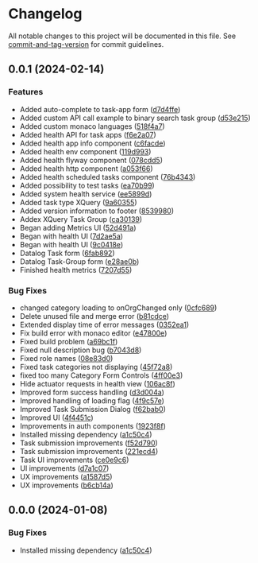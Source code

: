 # Changelog

All notable changes to this project will be documented in this file. See [commit-and-tag-version](https://github.com/absolute-version/commit-and-tag-version) for commit guidelines.

## 0.0.1 (2024-02-14)


### Features

* Added auto-complete to task-app form ([d7d4ffe](https://github.com/eTutor-plus-plus/task-administration-ui/commit/d7d4ffec91c66e041851df3ce15097fab49f5ff6))
* Added custom API call example to binary search task group ([d53e215](https://github.com/eTutor-plus-plus/task-administration-ui/commit/d53e2151d633ebff8d62234f335ba80ad0667529))
* Added custom monaco languages ([518f4a7](https://github.com/eTutor-plus-plus/task-administration-ui/commit/518f4a7769d44d114c69804179c0047b9e8034a8))
* Added health API for task apps ([f6e2a07](https://github.com/eTutor-plus-plus/task-administration-ui/commit/f6e2a07ee3afd820f9542ed39981c4c3d2f90c32))
* Added health app info component ([c6facde](https://github.com/eTutor-plus-plus/task-administration-ui/commit/c6facdea28920b53f3ae30cdad8aa577a7e977a8))
* Added health env component ([119d993](https://github.com/eTutor-plus-plus/task-administration-ui/commit/119d9931f29f93864c9b2825d0fa444a91f9a196))
* Added health flyway component ([078cdd5](https://github.com/eTutor-plus-plus/task-administration-ui/commit/078cdd5e33951fff5b842a6259e31adb1e145299))
* Added health http component ([a053f66](https://github.com/eTutor-plus-plus/task-administration-ui/commit/a053f666e0c81a0b2fa605e23993be1ef1d13f55))
* Added health scheduled tasks component ([76b4343](https://github.com/eTutor-plus-plus/task-administration-ui/commit/76b43434aad8ca310a35637420c9493617a96028))
* Added possibility to test tasks ([ea70b99](https://github.com/eTutor-plus-plus/task-administration-ui/commit/ea70b99138a473f2d4015290af274e894de8dfd6))
* Added system health service ([ee5899d](https://github.com/eTutor-plus-plus/task-administration-ui/commit/ee5899dbfb57717d2d1241c2039d193b267f14d0))
* Added task type XQuery ([9a60355](https://github.com/eTutor-plus-plus/task-administration-ui/commit/9a603558edd3e2e65420a876cf19e81b50bf68a4))
* Added version information to footer ([8539980](https://github.com/eTutor-plus-plus/task-administration-ui/commit/85399803d2aff85c150dc4a0a63f506e7f4a89bb))
* Addex XQuery Task Group ([ca30139](https://github.com/eTutor-plus-plus/task-administration-ui/commit/ca30139e19e365673bf31900dc37815597267168))
* Began adding Metrics UI ([52d491a](https://github.com/eTutor-plus-plus/task-administration-ui/commit/52d491a5c9a0f648a717147cb8ab3cc603babf06))
* Began with health UI ([7d2ae5a](https://github.com/eTutor-plus-plus/task-administration-ui/commit/7d2ae5a4bbfc8dc5f6c7f7f93721ee00813fda1c))
* Began with health UI ([9c0418e](https://github.com/eTutor-plus-plus/task-administration-ui/commit/9c0418e69db8c9d4636b869f821577ad28e9388e))
* Datalog Task form ([6fab892](https://github.com/eTutor-plus-plus/task-administration-ui/commit/6fab89227a3850f5f52400242f6777ad1fecaaf7))
* Datalog Task-Group form ([e28ae0b](https://github.com/eTutor-plus-plus/task-administration-ui/commit/e28ae0bdfad0ab9d042e9a81aee66e209b480bcd))
* Finished health metrics ([7207d55](https://github.com/eTutor-plus-plus/task-administration-ui/commit/7207d55d9446a6a54e96e0f6d0f99442d6c72cd8))


### Bug Fixes

* changed category loading to onOrgChanged only ([0cfc689](https://github.com/eTutor-plus-plus/task-administration-ui/commit/0cfc6890d9efb858e1a6d8efd9cde4fed87fb286))
* Delete unused file and merge error ([b81cdce](https://github.com/eTutor-plus-plus/task-administration-ui/commit/b81cdce144ec720a1516402542e6267c72993c8c))
* Extended display time of error messages ([0352ea1](https://github.com/eTutor-plus-plus/task-administration-ui/commit/0352ea1a58569c902cbcfbe6048dd6c93962db3a))
* Fix build error with monaco editor ([e47800e](https://github.com/eTutor-plus-plus/task-administration-ui/commit/e47800e96be756bee226b9817a7ab97d81a8f807))
* Fixed build problem ([a69bc1f](https://github.com/eTutor-plus-plus/task-administration-ui/commit/a69bc1f3dbfd0787e812c7836e021bec0b480c85))
* Fixed null description bug ([b7043d8](https://github.com/eTutor-plus-plus/task-administration-ui/commit/b7043d827f15021e902f2cc2d1a287d52506c13c))
* Fixed role names ([08e83d0](https://github.com/eTutor-plus-plus/task-administration-ui/commit/08e83d0cfebe31878646e0670aeceb28af879292))
* Fixed task categories not displaying ([45f72a8](https://github.com/eTutor-plus-plus/task-administration-ui/commit/45f72a82afac5bd8707f8a58692386bf8f6490e5))
* fixed too many Category Form Controls ([4ff00e3](https://github.com/eTutor-plus-plus/task-administration-ui/commit/4ff00e3a52bc3b7972cb287680d47eaa543eda0e))
* Hide actuator requests in health view ([106ac8f](https://github.com/eTutor-plus-plus/task-administration-ui/commit/106ac8f1a12f1bbc36add4b4a85aa010d11b0001))
* Improved form success handling ([d3d004a](https://github.com/eTutor-plus-plus/task-administration-ui/commit/d3d004ac8e30551be3b9543c9c71989ef4540f1d))
* Improved handling of loading flag ([4f9c57e](https://github.com/eTutor-plus-plus/task-administration-ui/commit/4f9c57e393577c5db2a231b5003c844a604ec4b9))
* Improved Task Submission Dialog ([f62bab0](https://github.com/eTutor-plus-plus/task-administration-ui/commit/f62bab020c50afed6fd43687ae1af1dafee0f152))
* Improved UI ([4f4451c](https://github.com/eTutor-plus-plus/task-administration-ui/commit/4f4451c6bec85b39cd6129010f6dc34e1c086f9f))
* Improvements in auth components ([1923f8f](https://github.com/eTutor-plus-plus/task-administration-ui/commit/1923f8fafdd728e13e73eb05852e522ce833f022))
* Installed missing dependency ([a1c50c4](https://github.com/eTutor-plus-plus/task-administration-ui/commit/a1c50c4ba94c914856c84c11c81bb7d4932052ba))
* Task submission improvements ([f52d790](https://github.com/eTutor-plus-plus/task-administration-ui/commit/f52d790f224e6c12b4846952ba7e3163242a2b64))
* Task submission improvements ([221ecd4](https://github.com/eTutor-plus-plus/task-administration-ui/commit/221ecd4e6cec2def2e5b1af7cae66ed0c2a61a53))
* Task UI improvements ([ce0e9c6](https://github.com/eTutor-plus-plus/task-administration-ui/commit/ce0e9c6796a6a770ea11c83d4c45887a048b7d75))
* UI improvements ([d7a1c07](https://github.com/eTutor-plus-plus/task-administration-ui/commit/d7a1c07374be4ec090d343b36e43f918cf95c682))
* UX improvements ([a1587d5](https://github.com/eTutor-plus-plus/task-administration-ui/commit/a1587d55bfc22732ae7ea86425416c9928c309d9))
* UX improvements ([b6cb14a](https://github.com/eTutor-plus-plus/task-administration-ui/commit/b6cb14a003efb52e82a84aa36ecae052c030535f))

## 0.0.0 (2024-01-08)


### Bug Fixes

* Installed missing dependency ([a1c50c4](https://github.com/eTutor-plus-plus/task-administration-ui/commit/a1c50c4ba94c914856c84c11c81bb7d4932052ba))
